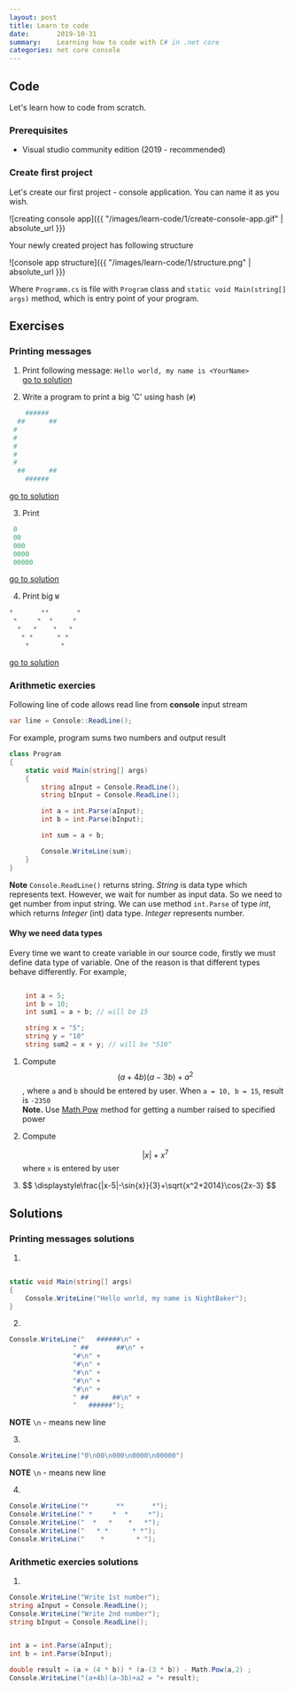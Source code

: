 ```yaml
---
layout: post
title: Learn to code
date:       2019-10-31
summary:    Learning how to code with C# in .net core
categories: net core console
---
```


## Code

Let's learn how to code from scratch.

### Prerequisites

* Visual studio community edition (2019 - recommended)


### Create first project

Let's create our first project - console application. You can name it as you wish. 

![creating console app]({{ "/images/learn-code/1/create-console-app.gif" | absolute_url }})

Your newly created project has following structure

![console app structure]({{ "/images/learn-code/1/structure.png" | absolute_url }})

Where `Programm.cs` is file with `Program` class and `static void Main(string[] args)` method, which is entry point of your program.

## Exercises

### Printing messages


1. Print following message: `Hello world, my name is <YourName>`  
[go to solution](#printing-messages-solutions)

2. Write a program to print a big 'C' using hash (`#`)

```powershell
    ######
  ##      ##
 #
 #
 #
 #
 #
  ##      ##
    ######
```

[go to solution](#printing-messages-solutions)

3. Print 

```powershell
 0
 00
 000
 0000
 00000
```

[go to solution](#printing-messages-solutions)

4. Print big `W`

```powershell
*       **       *
 *     *  *     *
  *   *    *   *
   * *      * *
    *        *
```
[go to solution](#printing-messages-solutions)


### Arithmetic exercies

Following line of code allows read line from **console** input stream
```csharp
var line = Console::ReadLine();
```

For example, program sums two numbers and output result

```csharp
class Program
{
    static void Main(string[] args)
    {
        string aInput = Console.ReadLine();
        string bInput = Console.ReadLine();

        int a = int.Parse(aInput);
        int b = int.Parse(bInput);

        int sum = a + b;

        Console.WriteLine(sum);
    }
}
```

**Note** 
`Console.ReadLine()` returns string. *String* is data type which represents text. However, we wait for number as input data. So we need to get number from input string. We can use method `int.Parse` of type *int*, which returns *Integer* (int) data type. *Integer* represents number. 

#### Why we need data types
Every time we want to create variable in our source code, firstly we must define data type of variable. One of the reason is that different types behave differently. For example,

```csharp

    int a = 5;
    int b = 10;
    int sum1 = a + b; // will be 15

    string x = "5";
    string y = "10"
    string sum2 = x + y; // will be "510"

```

1. Compute $$ (a + 4b)(a - 3b) + a^2 $$, where `a` and `b` should be entered by user. When `a = 10, b = 15`, result is `-2350`  
**Note.** Use [Math.Pow](https://docs.microsoft.com/en-us/dotnet/api/system.math.pow?view=netframework-4.8) method for getting a number raised to specified power
 
2. Compute <div > $$ |x| + x^7  $$ </div> where `x` is entered by user

3. <div> $$ \displaystyle\frac{|x-5|-\sin{x}}{3}+\sqrt{x^2+2014}\cos{2x-3} $$ </div>

## Solutions

### Printing messages solutions

1. 

```csharp

static void Main(string[] args)
{
    Console.WriteLine("Hello world, my name is NightBaker");
}

```

2. 

```csharp
Console.WriteLine("   ######\n" +
                " ##       ##\n" +
                "#\n" +
                "#\n" +
                "#\n" +
                "#\n" +
                "#\n" +
                " ##      ##\n" +
                "   ######");
```

**NOTE** `\n` - means new line

3. 

```csharp
Console.WriteLine("0\n00\n000\n0000\n00000")
```

**NOTE** `\n` - means new line

4. 

```csharp
Console.WriteLine("*       **       *");
Console.WriteLine(" *     *  *     *");
Console.WriteLine("  *   *    *   *");
Console.WriteLine("   * *      * *");
Console.WriteLine("    *        * ");
```

### Arithmetic exercies solutions

1.

```csharp
Console.WriteLine("Write 1st number");
string aInput = Console.ReadLine();
Console.WriteLine("Write 2nd number");
string bInput = Console.ReadLine();


int a = int.Parse(aInput);
int b = int.Parse(bInput);

double result = (a + (4 * b)) * (a-(3 * b)) - Math.Pow(a,2) ;
Console.WriteLine("(a+4b)(a−3b)+a2 = "+ result);
```